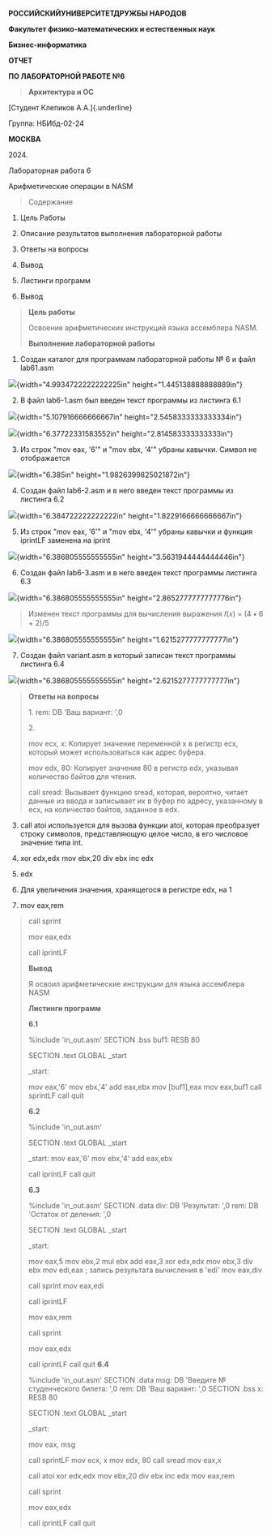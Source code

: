 **РОССИЙСКИЙУНИВЕРСИТЕТДРУЖБЫ НАРОДОВ**

**Факультет физико-математических и естественных наук**

**Бизнес-информатика**

**ОТЧЕТ**

**ПО ЛАБОРАТОРНОЙ РАБОТЕ №6**

> **Архитектура и ОС**

[Студент Клепиков А.А.]{.underline}

Группа: НБИбд-02-24

**МОСКВА**

2024\.

Лабораторная работа 6

Арифметические операции в NASM

> Содержание

1.  Цель Работы

2.  Описание результатов выполнения лабораторной работы

3.  Ответы на вопросы

4.  Вывод

5.  Листинги программ

6.  Вывод

> **Цель работы**
>
> Освоение арифметических инструкций языка ассемблера NASM.
>
> **Выполнение лабораторной работы**

1.  Создан каталог для программам лабораторной работы № 6 и файл
    lab61.asm

![](media/image1.jpg){width="4.9934722222222225in"
height="1.445138888888889in"}

2.  В файл lab6-1.asm был введен текст программы из листинга 6.1

![](media/image2.jpg){width="5.107916666666667in"
height="2.5458333333333334in"}

![](media/image3.jpg){width="6.37722331583552in"
height="2.814583333333333in"}

3.  Из строк "mov eax, '6'" и "mov ebx, '4'" убраны кавычки. Символ не
    отображается

![](media/image4.jpg){width="6.385in" height="1.9826399825021872in"}

4.  Создан файл lab6-2.asm и в него введен текст программы из листинга
    6.2

![](media/image5.jpg){width="6.384722222222222in"
height="1.8229166666666667in"}

5.  Из строк "mov eax, '6'" и "mov ebx, '4'" убраны кавычки и функция
    iprintLF заменена на iprint

![](media/image6.jpg){width="6.386805555555555in"
height="3.5631944444444446in"}

6.  Создан файл lab6-3.asm и в него введен текст программы листинга 6.3

![](media/image7.jpg){width="6.386805555555555in"
height="2.8652777777777776in"}

> Изменен текст программы для вычисления выражения 𝑓(𝑥) = (4 ∗ 6 + 2)/5

![](media/image8.jpg){width="6.386805555555555in"
height="1.6215277777777777in"}

7.  Создан файл variant.asm в который записан текст программы листинга
    6.4

![](media/image9.jpg){width="6.386805555555555in"
height="2.6215277777777777in"}

> **Ответы на вопросы**
>
> 1\. rem: DB \'Ваш вариант: \',0
>
> 2\.
>
> mov ecx, x: Копирует значение переменной x в регистр ecx, который
> может использоваться как адрес буфера.
>
> mov edx, 80: Копирует значение 80 в регистр edx, указывая количество
> байтов для чтения.
>
> call sread: Вызывает функцию sread, которая, вероятно, читает данные
> из ввода и записывает их в буфер по адресу, указанному в ecx, на
> количество байтов, заданное в edx.

3.  call atoi используется для вызова функции atoi, которая преобразует
    строку символов, представляющую целое число, в его числовое значение
    типа int.

4.  xor edx,edx mov ebx,20 div ebx inc edx

5.  edx

6.  Для увеличения значения, хранящегося в регистре edx, на 1

7.  mov eax,rem

> call sprint
>
> mov eax,edx
>
> call iprintLF
>
> **Вывод**
>
> Я освоил арифметические инструкции для языка ассемблера NASM
>
> **Листинги программ**
>
> **6.1**
>
> %include \'in\_out.asm\' SECTION .bss buf1: RESB 80
>
> SECTION .text GLOBAL \_start
>
> \_start:
>
> mov eax,\'6\' mov ebx,\'4\' add eax,ebx mov \[buf1\],eax mov eax,buf1
> call sprintLF call quit
>
> **6.2**
>
> %include \'in\_out.asm\'
>
> SECTION .text GLOBAL \_start
>
> \_start: mov eax,\'6\' mov ebx,\'4\' add eax,ebx
>
> call iprintLF call quit
>
> **6.3**
>
> %include \'in\_out.asm\' SECTION .data div: DB \'Результат: \',0 rem:
> DB \'Остаток от деления: \',0
>
> SECTION .text GLOBAL \_start
>
> \_start:
>
> mov eax,5 mov ebx,2 mul ebx add eax,3 xor edx,edx mov ebx,3 div ebx
> mov edi,eax ; запись результата вычисления в \'edi\' mov eax,div
>
> call sprint mov eax,edi
>
> call iprintLF
>
> mov eax,rem
>
> call sprint
>
> mov eax,edx
>
> call iprintLF call quit **6.4**
>
> %include \'in\_out.asm\' SECTION .data msg: DB \'Введите №
> студенческого билета: \',0 rem: DB \'Ваш вариант: \',0 SECTION .bss x:
> RESB 80
>
> SECTION .text GLOBAL \_start
>
> \_start:
>
> mov eax, msg
>
> call sprintLF mov ecx, x mov edx, 80 call sread mov eax,x
>
> call atoi xor edx,edx mov ebx,20 div ebx inc edx mov eax,rem
>
> call sprint
>
> mov eax,edx
>
> call iprintLF call quit
